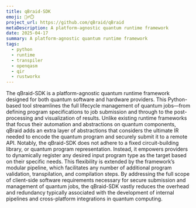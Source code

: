 ```yaml
---
title: qBraid-SDK
emoji: 🏃‍♂️⏱️
project_url: https://github.com/qBraid/qBraid
metaDescription: A platform-agnostic quantum runtime framework
date: 2025-04-17
summary: A platform-agnostic quantum runtime framework
tags:
  - python
  - runtime
  - transpiler
  - openqasm
  - qir
  - rustworkx
---
```


The qBraid-SDK is a platform-agnostic quantum runtime framework designed for both quantum software and hardware providers.  This Python-based tool streamlines the full lifecycle management of quantum jobs—from defining program specifications to job submission and through to the post-processing and visualization of results. Unlike existing runtime frameworks that focus their automation and abstractions on quantum components, qBraid adds an extra layer of abstractions that considers the ultimate IR needed to encode the quantum program and securely submit it to a remote API. Notably, the qBraid-SDK does not adhere to a fixed circuit-building library, or quantum program representation. Instead, it empowers providers to dynamically register any desired input program type as the target based on their specific needs. This flexibility is extended by the framework’s modular pipeline, which facilitates any number of additional program validation, transpilation, and compilation steps.  By addressing the full scope of client-side software requirements necessary for secure submission and management of quantum jobs, the qBraid-SDK vastly reduces the overhead and redundancy typically associated with the development of internal pipelines and cross-platform integrations in quantum computing.
